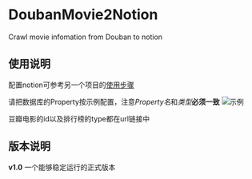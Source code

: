 # DoubanMovie2Notion
Crawl movie infomation from Douban to notion

## 使用说明
配置notion可参考另一个项目的[使用步骤](https://github.com/Yoak3n/SerialPagesGenerator4notion)

请把数据库的Property按示例配置，注意*Property名*和*类型***必须一致**
![示例](https://yoaken-1316330335.cos.ap-chongqing.myqcloud.com/markdownPic/202306230802888.png)


豆瓣电影的id以及排行榜的type都在url链接中

## 版本说明
**v1.0** 一个能够稳定运行的正式版本 
